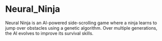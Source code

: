 # Neural_Ninja
Neural Ninja is an AI-powered side-scrolling game where a ninja learns to jump over obstacles using a genetic algorithm. Over multiple generations, the AI evolves to improve its survival skills.
